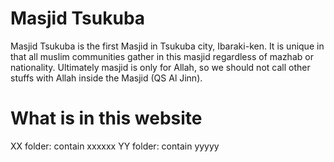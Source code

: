 # Masjid Tsukuba
Masjid Tsukuba is the first Masjid in Tsukuba city, Ibaraki-ken. It is unique in that all muslim communities gather in this masjid regardless of mazhab or nationality.
Ultimately masjid is only for Allah, so we should not call other stuffs with Allah inside the Masjid (QS Al Jinn).

# What is in this website
XX folder: contain xxxxxx
YY folder: contain yyyyy
